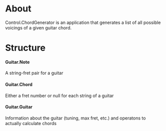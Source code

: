 
# About

Control.ChordGenerator is an application that generates a list of all possible voicings of a given
guitar chord. 

# Structure

#### Guitar.Note

A string-fret pair for a guitar

#### Guitar.Chord

Either a fret number or null for each string of a guitar

#### Guitar.Guitar

Information about the guitar (tuning, max fret, etc.) and operatons to actually calculate chords



